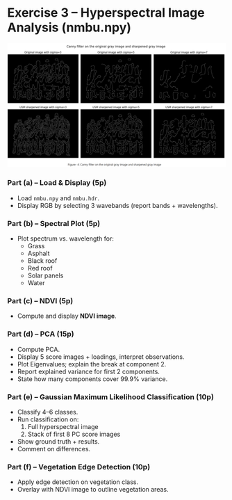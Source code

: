 # Exercise 3 – Hyperspectral Image Analysis (nmbu.npy)

![Exam Task 3 Preview](EXAMT1.png)




### Part (a) – Load & Display (5p)
- Load `nmbu.npy` and `nmbu.hdr`.  
- Display RGB by selecting 3 wavebands (report bands + wavelengths).  

### Part (b) – Spectral Plot (5p)
- Plot spectrum vs. wavelength for:  
  - Grass  
  - Asphalt  
  - Black roof  
  - Red roof  
  - Solar panels  
  - Water  

### Part (c) – NDVI (5p)
- Compute and display **NDVI image**.  

### Part (d) – PCA (15p)
- Compute PCA.  
- Display 5 score images + loadings, interpret observations.  
- Plot Eigenvalues; explain the break at component 2.  
- Report explained variance for first 2 components.  
- State how many components cover 99.9% variance.  

### Part (e) – Gaussian Maximum Likelihood Classification (10p)
- Classify 4–6 classes.  
- Run classification on:  
  1. Full hyperspectral image  
  2. Stack of first 8 PC score images  
- Show ground truth + results.  
- Comment on differences.  

### Part (f) – Vegetation Edge Detection (10p)
- Apply edge detection on vegetation class.  
- Overlay with NDVI image to outline vegetation areas.  
